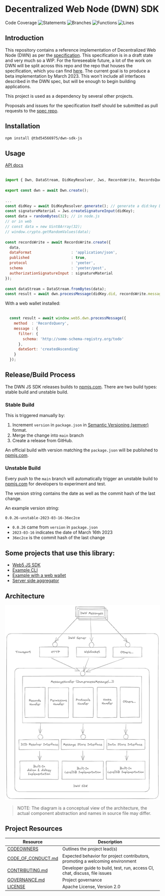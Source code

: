 <!-- @format -->

# Decentralized Web Node (DWN) SDK

Code Coverage
![Statements](https://img.shields.io/badge/statements-93.72%25-brightgreen.svg?style=flat) ![Branches](https://img.shields.io/badge/branches-93.25%25-brightgreen.svg?style=flat) ![Functions](https://img.shields.io/badge/functions-91.42%25-brightgreen.svg?style=flat) ![Lines](https://img.shields.io/badge/lines-93.72%25-brightgreen.svg?style=flat)

## Introduction

This repository contains a reference implementation of Decentralized Web Node (DWN) as per the [specification](https://identity.foundation/decentralized-web-node/spec/). This specification is in a draft state and very much so a WIP. For the foreseeable future, a lot of the work on DWN will be split across this repo and the repo that houses the specification, which you can find [here](https://github.com/decentralized-identity/decentralized-web-node). The current goal is to produce a beta implementation by March 2023. This won't include all interfaces described in the DWN spec, but will be enough to begin building applications.

This project is used as a dependency by several other projects.

Proposals and issues for the specification itself should be submitted as pull requests to the [spec repo](https://github.com/decentralized-identity/decentralized-web-node).

## Installation

```bash
npm install @tbd54566975/dwn-sdk-js
```

## Usage

[API docs](https://tbd54566975.github.io/dwn-sdk-js/)

```javascript

import { Dwn, DataStream, DidKeyResolver, Jws, RecordsWrite, RecordsQuery } from '@tbd54566975/dwn-sdk-js';

export const dwn = await Dwn.create();

...
const didKey = await DidKeyResolver.generate(); // generate a did:key DID
const signatureMaterial = Jws.createSignatureInput(didKey);
const data = randomBytes(32); // in node.js
// or in web
// const data = new Uint8Array(32);
// window.crypto.getRandomValues(data);

const recordsWrite = await RecordsWrite.create({
  data,
  dataFormat                  : 'application/json',
  published                   : true,
  protocol                    : 'yeeter',
  schema                      : 'yeeter/post',
  authorizationSignatureInput : signatureMaterial
});

const dataStream = DataStream.fromBytes(data);
const result = await dwn.processMessage(didKey.did, recordsWrite.message, dataStream);

```

With a web wallet installed:
```javascript

  const result = await window.web5.dwn.processMessage({
    method  : 'RecordsQuery',
    message : {
      filter: {
        schema: 'http://some-schema-registry.org/todo'
      },
      dateSort: 'createdAscending'
    }
  });
```  

## Release/Build Process
The DWN JS SDK releases builds to [npmjs.com](https://www.npmjs.com/package/@tbd54566975/dwn-sdk-js). There are two build types: stable build and unstable build.

### Stable Build
This is triggered manually by:
 1. Increment `version` in `package.json` in [Semantic Versioning (semver)](https://semver.org/) format.
 2. Merge the change into `main` branch
 3. Create a release from GitHub.
 
 An official build with version matching the `package.json` will be published to [npmjs.com](https://www.npmjs.com/package/@tbd54566975/dwn-sdk-js).

### Unstable Build
Every push to the `main` branch will automatically trigger an unstable build to [npmjs.com](https://www.npmjs.com/package/@tbd54566975/dwn-sdk-js) for developers to experiment and test.

The version string contains the date as well as the commit hash of the last change.

An example version string:

`0.0.26-unstable-2023-03-16-36ec2ce`

- `0.0.26` came from `version` in `package.json`
- `2023-03-16` indicates the date of March 16th 2023
- `36ec2ce` is the commit hash of the last change

## Some projects that use this library: 

* [Web5 JS SDK](https://github.com/TBD54566975/web5-js)
* [Example CLI](https://github.com/TBD54566975/dwn-cli)
* [Example with a web wallet](https://github.com/TBD54566975/incubating-web5-labs/)
* [Server side aggregator](https://github.com/TBD54566975/dwn-server)




## Architecture
<img src="./images/dwn-architecture.png" alt="Architecture of DWN SDN" width="700">

> NOTE: The diagram is a conceptual view of the architecture, the actual component abstraction and names in source file may differ.

## Project Resources

| Resource                                                                                     | Description                                                                   |
| -------------------------------------------------------------------------------------------- | ----------------------------------------------------------------------------- |
| [CODEOWNERS](https://github.com/TBD54566975/dwn-sdk-js/blob/main/CODEOWNERS)                 | Outlines the project lead(s)                                                  |
| [CODE_OF_CONDUCT.md](https://github.com/TBD54566975/dwn-sdk-js/blob/main/CODE_OF_CONDUCT.md) | Expected behavior for project contributors, promoting a welcoming environment |
| [CONTRIBUTING.md](https://github.com/TBD54566975/dwn-sdk-js/blob/main/CONTRIBUTING.md)       | Developer guide to build, test, run, access CI, chat, discuss, file issues    |
| [GOVERNANCE.md](https://github.com/TBD54566975/dwn-sdk-js/blob/main/GOVERNANCE.md)           | Project governance                                                            |
| [LICENSE](https://github.com/TBD54566975/dwn-sdk-js/blob/main/LICENSE)                       | Apache License, Version 2.0                                                   |
